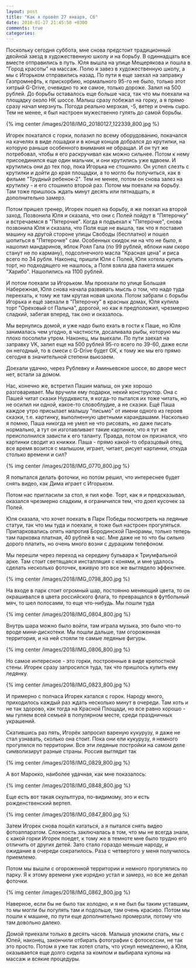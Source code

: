 ```yaml
---
layout: post
title: "Как я провёл 27 января, Сб"
date: 2018-01-27 21:45:50 +0300
comments: true
categories: 
---
```

Поскольку сегодня суббота, мне снова предстоит традиционный двойной заезд в художественную школу и на борьбу. В одиннадцать все вместе отправились в путь. Юля вышла на улице Мещерякова и пошла в "Город красоты" на массаж. Полю я завез в художественную школу, а мы с Игорьком отправились назад. По пути я еще заехал на заправку Газпромнефть, к прискорбию, нормального 95-го не было, только этот хитрый G-Drive, очевидно то же самое, только дороже. Залил на 500 рублей. До борьбы оставалось еще больше часа, так что мы поехали на площадку около НК шоссе. Малыш сразу побежал на горку, а я прямо сразу начал мерзнуть. Погода реально мерзкая, -5, ветер и очень сыро. Тем не менее, я был настроен мужественно гулять до самой борьбы.

{% img center /images/2018/IMG_20180127_122339_800.jpg %}

Игорек покатался с горки, полазил по всему оборудованию, покачался на качелях в виде лошадки и в конце концов добрался до крутилки, на которую раньше особенного внимания не обращал. И он тут же потребовал, чтобы я его раскручивал как можно сильнее. Потом к нему присоединился еще один мальчик, и они крутились уже вдвоем. И крутились они до тех пор, пока Игорька не стошнило. Он успел слезть с крутилки и дойти до края площадки, а то могло бы получиться, как в фильме "Трудный ребенок-2". Тем не менее, потом он снова залез на крутилку - и его стошнило второй раз. Потом мы поехали на борьбу. Там тоже пришлось ждать минут десять или пятнадцать, я дополнительно замерз.

Потом пришел тренер, Игорек пошел на борьбу, я же поехал на второй заход. Позвонила Юля и сказала, что они с Полей пойдут в "Пятерочку" и встречаемся в "Пятерочке". Когда я подъехал к "Пятерочке", снова позвонила Юля и сказала, что Поля еще не вышла, так что я поставил машину на другой стороне улицы Свободы (бесплатно) и пошел шопиться в "Пятерочке" сам. Особенных скидок ни на что не было, я нашопил мандаринов, яблок Роял Гала (по 99 рублей, яблоки нам скоро станут не по карману), подсолнечного масла "Красная цена" и риса всего по 34 рубля. Наконец, пришли Юля с Полей, Юля хотела купить торт, но подходящего не нашлось, а Поля взяла два пакета мишек "Харибо". Нашопились на 1100 рублей.

И потом поехали за Игорьком. Мы проехали по улице Большая Набережная, Юля снова начала развивать мысль о том, что надо туда переехать, к тому же там крутая новая школа. Потом забрали с борьбы Игорька и ещё заехали в "Пятерочку" в красных домах, Юля купила торт "Ореховый от Палыча", дорогой, но как я предположил, чрезмерно сладкий, забегая вперед, так оно и оказалось. 

Мы вернулись домой, и уже надо было ехать в гости к Паше, но Юля занималась чем угодно, в частности, досаливала рыбы, которую мы плохо посолили утром. Наконец, мы выехали. По пути заехал на заправку VK, залил еще на 500 рублей 95-го всего по 39-60, даже если он негодный, то в смеси c G-Drive будет ОК, к тому же мы его прямо сегодня в значительной степени выюзаем.

Доехали удачно, через Рублевку и Аминьевское шоссе, во дворе мест нет, встали за домом.

Нас, конечно же, встретил Пашин малыш, он уже хорошо разговаривает. Мы вручили ему подарки, некий конструктор. Она с Пашей читат сказки Нурдквиста, я когда-то пытался их тоже читать, но не осилил ни одной, какое-то словоблудие, а не сказки. Ещё Паша каждое утро присылает малышу "письмо" от имени одного из героев сказки, т.е. картинку, выполненную цветными карандашами. Насколько я помню, Паша никогда не умел не что рисовать, но даже писать нормально, а тут он изготавливает такие картинки, что я тут же преисполнился зависти к его таланту. Правда, потом он признался, что картинки сводит из книжки. Паша - прямо какой-то образцовый отец, все время возится с малышом, играет, читает, рисует картинки, откуда столько времени и сил? 

{% img center /images/2018/IMG_0770_800.jpg %}

Я попытался делать фоточки, но потом решил, что интереснее будет снять видео, как Дима играет с Игорьком.

Потом нас пригласили за стол, я пил кофе. Торт, как я и предсказывал, оказался чрезмерно сладким, я ограничился тем, что доел кусочек за Полей.

Юля сказала, что хочет поехать в Парк Победы посмотреть на ледяные статуи, так что мы туда и поехали, я тоже был настроен прогуляться. Припарковались опять напротив Бородинской Панорамы, только теперь там парковка платная, 40 рублей в час. Мне даже не то что бы сильно дорого платить, но очень много возни с дурацким телефоном.

Мы перешли через переход на середину бульвара к Триумфальной арке. Там стоит светящаяся инсталляция с конями, и мне удалось сделать несколько фоточек, вживую это все же выглядело эффектнее.

{% img center /images/2018/IMG_0798_800.jpg %}

На входе в парк стоит огромный шар, постоянно меняющий цвета, то он окрашивался в цвета российского флага, то превращался в футбольный мяч, то шел полосамм, то еще что-нибудь. Мы пошли туда

{% img center /images/2018/IMG_0804_800.jpg %}

Внутрь шара можно было войти, там играла музыка, это было что-то вроде мини-дискотеки. Мы пошли дальше, там огороженная территория, и на ней стояли те самые ледяные фигуры.

{% img center /images/2018/IMG_0806_800.jpg %}

Но самое интересное - это горки, построенные в виде крепостной стены. Игорек сразу запросился туда, так что пришлось купить ему ледянку.

{% img center /images/2018/IMG_0823_800.jpg %}

И примерно с полчаса Игорек катался с горок. Народу много, приходилось каждый раз ждать несколько минут в очереди. Там хоть и не так здорово, как тогда на Красной Площади, но все равно хорошо - мы гуляем всей семьей в популярном месте, среди праздничных украшений.

Скатившись раз пять, Игорёк запросил вареную кукурузу, я даже не стал узнавать, сколько она стоит. Пока они ели кукурузу, я немного прогулялся по территории. Все эти ледяные постройки на самом деле символизирут разные страны. Россия выглядит так

{% img center /images/2018/IMG_0829_800.jpg %}

А вот Марокко, наиболее удачная, как мне показалось:

{% img center /images/2018/IMG_0848_800.jpg %}

Еще есть вот такая скульптура, по-видимому, это и есть рожденственский вертеп.

{% img center /images/2018/IMG_0847_800.jpg %}

Затем Игорек снова пошёл кататься, а я пытался снять видео фотоаппаратом. Сложность заключалась в том, что мы не всегда знали, с какой горки Игорек поедет, к тому же в темноте мне было трудно его отличить от других детей. Зато стало гораздо меньше народу, и ожидание в очереди сократилось. Раза с четвертого у меня получилось приемлемо.

Потом мы вышли с огороженной территории и немного прогулялись по парку. Я к этому времени уже изрядно устал и замерз, но все же делал фоточки. 

{% img center /images/2018/IMG_0862_800.jpg %}

Наверное, если бы не было так холодно, и я не был бы таким уставшим, то мы могли бы погулять там и подольше, там очень красиво. Потом мы пошли к машине, по пути еще дополнительно промерзли, потому что там довольно далеко.

Домой приехали только в десять часов. Малыша уложили спать, мы с Юлей, наконец, закончили отбирать фотографии с фотосессии, не так это просто. Потом я уже так хотел спать, что уснул немедленно, а Юля, оказывается еще долго сидела за компом и выбирала купоны на массаж и всякие процедуры.